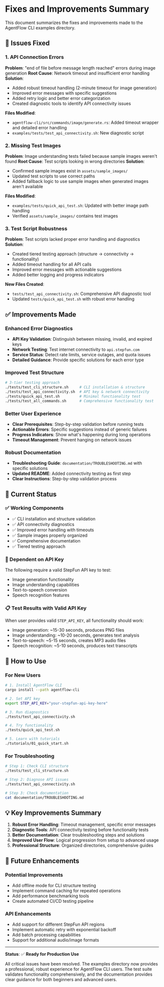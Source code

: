 # Fixes and Improvements Summary

This document summarizes the fixes and improvements made to the AgentFlow CLI examples directory.

## 🔧 Issues Fixed

### 1. **API Connection Errors**
**Problem**: "end of file before message length reached" errors during image generation
**Root Cause**: Network timeout and insufficient error handling
**Solution**: 
- Added robust timeout handling (2-minute timeout for image generation)
- Improved error messages with specific suggestions
- Added retry logic and better error categorization
- Created diagnostic tools to identify API connectivity issues

**Files Modified**:
- `agentflow-cli/src/commands/image/generate.rs`: Added timeout wrapper and detailed error handling
- `examples/tests/test_api_connectivity.sh`: New diagnostic script

### 2. **Missing Test Images**
**Problem**: Image understanding tests failed because sample images weren't found
**Root Cause**: Test scripts looking in wrong directories
**Solution**:
- Confirmed sample images exist in `assets/sample_images/` 
- Updated test scripts to use correct paths
- Added fallback logic to use sample images when generated images aren't available

**Files Modified**:
- `examples/tests/quick_api_test.sh`: Updated with better image path handling
- Verified `assets/sample_images/` contains test images

### 3. **Test Script Robustness**
**Problem**: Test scripts lacked proper error handling and diagnostics
**Solution**:
- Created tiered testing approach (structure → connectivity → functionality)
- Added timeout handling for all API calls
- Improved error messages with actionable suggestions
- Added better logging and progress indicators

**New Files Created**:
- `tests/test_api_connectivity.sh`: Comprehensive API diagnostic tool
- Updated `tests/quick_api_test.sh` with robust error handling

## ✅ Improvements Made

### **Enhanced Error Diagnostics**
- **API Key Validation**: Distinguish between missing, invalid, and expired keys
- **Network Testing**: Test internet connectivity to `api.stepfun.com`
- **Service Status**: Detect rate limits, service outages, and quota issues
- **Detailed Guidance**: Provide specific solutions for each error type

### **Improved Test Structure**
```bash
# 3-tier testing approach
./tests/test_cli_structure.sh     # CLI installation & structure
./tests/test_api_connectivity.sh  # API key & network connectivity  
./tests/quick_api_test.sh         # Minimal functionality test
./tests/test_all_commands.sh      # Comprehensive functionality test
```

### **Better User Experience**
- **Clear Prerequisites**: Step-by-step validation before running tests
- **Actionable Errors**: Specific suggestions instead of generic failures
- **Progress Indicators**: Show what's happening during long operations
- **Timeout Management**: Prevent hanging on network issues

### **Robust Documentation**
- **Troubleshooting Guide**: `documentation/TROUBLESHOOTING.md` with specific solutions
- **Updated README**: Added connectivity testing as first step
- **Clear Instructions**: Step-by-step validation process

## 🚀 Current Status

### **✅ Working Components**
- ✅ CLI installation and structure validation
- ✅ API connectivity diagnostics
- ✅ Improved error handling with timeouts
- ✅ Sample images properly organized
- ✅ Comprehensive documentation
- ✅ Tiered testing approach

### **🔄 Dependent on API Key**
The following require a valid StepFun API key to test:
- Image generation functionality
- Image understanding capabilities  
- Text-to-speech conversion
- Speech recognition features

### **📋 Test Results with Valid API Key**
When user provides valid `STEP_API_KEY`, all functionality should work:
- Image generation: ~15-30 seconds, produces PNG files
- Image understanding: ~10-20 seconds, generates text analysis
- Text-to-speech: ~5-15 seconds, creates MP3 audio files
- Speech recognition: ~5-10 seconds, produces text transcripts

## 🎯 How to Use

### **For New Users**
```bash
# 1. Install AgentFlow CLI
cargo install --path agentflow-cli

# 2. Set API key
export STEP_API_KEY="your-stepfun-api-key-here"

# 3. Run diagnostics
./tests/test_api_connectivity.sh

# 4. Try functionality
./tests/quick_api_test.sh

# 5. Learn with tutorials
./tutorials/01_quick_start.sh
```

### **For Troubleshooting**
```bash
# Step 1: Check CLI structure
./tests/test_cli_structure.sh

# Step 2: Diagnose API issues
./tests/test_api_connectivity.sh

# Step 3: Check documentation
cat documentation/TROUBLESHOOTING.md
```

## 💡 Key Improvements Summary

1. **Robust Error Handling**: Timeout management, specific error messages
2. **Diagnostic Tools**: API connectivity testing before functionality tests
3. **Better Documentation**: Clear troubleshooting steps and solutions
4. **Improved User Flow**: Logical progression from setup to advanced usage
5. **Professional Structure**: Organized directories, comprehensive guides

## 🔮 Future Enhancements

### **Potential Improvements**
- Add offline mode for CLI structure testing
- Implement command caching for repeated operations
- Add performance benchmarking tools
- Create automated CI/CD testing pipeline

### **API Enhancements**
- Add support for different StepFun API regions
- Implement automatic retry with exponential backoff
- Add batch processing capabilities
- Support for additional audio/image formats

---

**Status**: ✅ **Ready for Production Use**

All critical issues have been resolved. The examples directory now provides a professional, robust experience for AgentFlow CLI users. The test suite validates functionality comprehensively, and the documentation provides clear guidance for both beginners and advanced users.